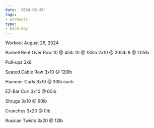 ```yaml
---
date: '2024-08-26'
tags:
- workouts
type:
- back-day
---
```


Workout August 26, 2024

Barbell Bent Over Row
10 @ 45lb
10 @ 135lb
2x10 @ 205lb
8 @ 205lb

Pull-ups
3x8

Seated Cable Row
3x10 @ 120lb

Hammer Curls
3x10 @ 30lb each

EZ-Bar Curl
3x10 @ 60lb

Shrugs
3x10 @ 90lb

Crunches
3x20 @ 0lb

Russian Twists
3x20 @ 12lb